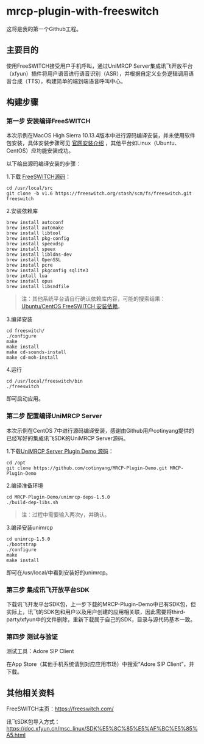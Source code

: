 # mrcp-plugin-with-freeswitch 

这将是我的第一个Github工程。

## 主要目的 

使用FreeSWITCH接受用户手机呼叫，通过UniMRCP Server集成讯飞开放平台（xfyun）插件将用户语音进行语音识别（ASR），并根据自定义业务逻辑调用语音合成（TTS），构建简单的端到端语音呼叫中心。

## 构建步骤

### 第一步 安装编译FreeSWITCH

本次示例在MacOS High Sierra 10.13.4版本中进行源码编译安装，并未使用软件包安装，具体安装步骤可见 [官网安装介绍](https://freeswitch.org/confluence/display/FREESWITCH/macOS+macFI+Installation) ，其他平台如Linux（Ubuntu、CentOS）应均能安装成功。

以下给出源码编译安装的步骤：


1.下载 [FreeSWITCH源码](https://freeswitch.org/stash/scm/fs/freeswitch.git)：

```
cd /usr/local/src
git clone -b v1.6 https://freeswitch.org/stash/scm/fs/freeswitch.git freeswitch
```

2.安装依赖库

```
brew install autoconf
brew install automake
brew install libtool
brew install pkg-config
brew install speexdsp
brew install speex
brew install libldns-dev
brew install OpenSSL
brew install pcre
brew install pkgconfig sqlite3
brew intall lua
brew install opus
brew install libsndfile
```

>注：其他系统平台请自行确认依赖库内容，可能的搜索结果：[Ubuntu/CentOS FreeSWITCH 安装依赖](https://blog.csdn.net/u012121105/article/details/74238595)。

3.编译安装

```
cd freeswitch/
./configure
make
make install
make cd-sounds-install
make cd-moh-install
```

4.运行

```
cd /usr/local/freeswitch/bin
./freeswitch
```

即可启动应用。

### 第二步 配置编译UniMRCP Server

本次示例在CentOS 7中进行源码编译安装，感谢由Github用户cotinyang提供的已经写好的集成讯飞SDK的UniMRCP Server源码。

1.下载[UniMRCP Server Plugin Demo 源码](https://github.com/cotinyang/MRCP-Plugin-Demo)：

```
cd /opt
git clone https://github.com/cotinyang/MRCP-Plugin-Demo.git MRCP-Plugin-Demo
```

2.编译准备环境

```
cd MRCP-Plugin-Demo/unimrcp-deps-1.5.0
./build-dep-libs.sh
```
>注：过程中需要输入两次y，并确认。

3.编译安装unimrcp

```
cd unimrcp-1.5.0
./bootstrap
./configure
make
make install
```
即可在/usr/local/中看到安装好的unimrcp。

### 第三步 集成讯飞开放平台SDK

下载讯飞开发平台SDK包，上一步下载的MRCP-Plugin-Demo中已有SDK包，但实际上，讯飞的SDK包和用户以及用户创建的应用相关联，因此需要将third-party/xfyun中的文件删除，重新下载属于自己的SDK，目录与源代码基本一致。

### 第四步 测试与验证

测试工具：Adore SIP Client

在App Store（其他手机系统请到对应应用市场）中搜索“Adore SIP Client”，并下载。

## 其他相关资料

FreeSWITCH主页：https://freeswitch.com/

讯飞SDK包导入方式：https://doc.xfyun.cn/msc_linux/SDK%E5%8C%85%E5%AF%BC%E5%85%A5.html
